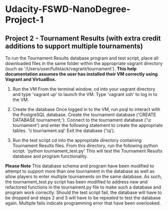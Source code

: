 # Udacity-FSWD-NanoDegree-Project-1

## Project 2 - Tournament Results (with extra credit additions to support multiple tournaments)

To run the Tournament Results database program and test script, place all downloaded files in the same 
folder within the appropriate vagrant directory (such as '/Users/user/fullstack/vagrant/tournament').
**This help documentation assumes the user has installed their VM correctly using Vagrant and VirtualBox.**

1. Run the VM
From the terminal window, cd into your vagrant directory and type 'vagrant up' to launch the VM.
Type 'vagrant ssh' to log in to the VM.

2. Create the database
Once logged in to the VM, run psql to interact with the PostgreSQL database.
Create the tournament database ('CREATE DATABASE tournament;').
Connect to the tournament database ('\c tournament') and enter the following statement to create the appropriate tables.
'\i tournament.sql'
Exit the database ('\q').

3. Run the test script
cd into the appropriate directory containing Tournament Results files.
From this directory, run the following python script.
'python tournament_test.py'
This will test the Tournament Results database and program functionality.

**Please Note** This database schema and program have been modified to attempt to support more than one tournament in the
database as well as allow players to enter multiple tournaments on the same database.  As such, the tournament_test.py
script has been modified to address new and refactored functions in the tournament.py file to make such a database and 
program work correctly.  Should the test script fail, the database will have to be dropped and steps 2 and 3 will have 
to be repeated to test the database again.  Multiple fails indicate programming error that have been overlooked.
